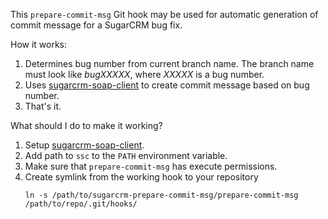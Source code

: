 This `prepare-commit-msg` Git hook may be used for automatic generation of commit message for a SugarCRM bug fix.

How it works:

1. Determines bug number from current branch name. The branch name must look like _bugXXXXX_, where _XXXXX_ is a bug number.
2. Uses [sugarcrm-soap-client](http://github.com/morozov/sugarcrm-soap-client) to create commit message based on bug number.
3. That's it.

What should I do to make it working?

1. Setup [sugarcrm-soap-client](http://github.com/morozov/sugarcrm-soap-client).
2. Add path to `ssc` to the `PATH` environment variable.
3. Make sure that `prepare-commit-msg` has execute permissions.
4. Create symlink from the working hook to your repository
   ```
   ln -s /path/to/sugarcrm-prepare-commit-msg/prepare-commit-msg /path/to/repo/.git/hooks/
   ```

